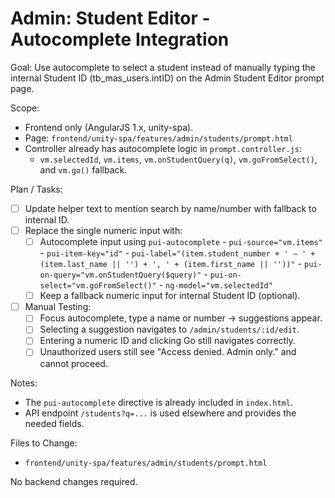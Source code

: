 # Admin: Student Editor - Autocomplete Integration

Goal:
Use autocomplete to select a student instead of manually typing the internal Student ID (tb_mas_users.intID) on the Admin Student Editor prompt page.

Scope:
- Frontend only (AngularJS 1.x, unity-spa).
- Page: `frontend/unity-spa/features/admin/students/prompt.html`
- Controller already has autocomplete logic in `prompt.controller.js`:
  - `vm.selectedId`, `vm.items`, `vm.onStudentQuery(q)`, `vm.goFromSelect()`, and `vm.go()` fallback.

Plan / Tasks:
- [ ] Update helper text to mention search by name/number with fallback to internal ID.
- [ ] Replace the single numeric input with:
  - [ ] Autocomplete input using `pui-autocomplete`
        - `pui-source="vm.items"`
        - `pui-item-key="id"`
        - `pui-label="(item.student_number + ' — ' + (item.last_name || '') + ', ' + (item.first_name || ''))"`
        - `pui-on-query="vm.onStudentQuery($query)"`
        - `pui-on-select="vm.goFromSelect()"`
        - `ng-model="vm.selectedId"`
  - [ ] Keep a fallback numeric input for internal Student ID (optional).
- [ ] Manual Testing:
  - [ ] Focus autocomplete, type a name or number → suggestions appear.
  - [ ] Selecting a suggestion navigates to `/admin/students/:id/edit`.
  - [ ] Entering a numeric ID and clicking Go still navigates correctly.
  - [ ] Unauthorized users still see "Access denied. Admin only." and cannot proceed.

Notes:
- The `pui-autocomplete` directive is already included in `index.html`.
- API endpoint `/students?q=...` is used elsewhere and provides the needed fields.

Files to Change:
- `frontend/unity-spa/features/admin/students/prompt.html`

No backend changes required.
